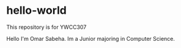 # hello-world
This repository is for YWCC307

Hello I'm Omar Sabeha. Im a Junior majoring in Computer Science.
